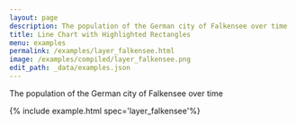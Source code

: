 ```yaml
---
layout: page
description: The population of the German city of Falkensee over time
title: Line Chart with Highlighted Rectangles
menu: examples
permalink: /examples/layer_falkensee.html
image: /examples/compiled/layer_falkensee.png
edit_path: _data/examples.json
---
```


The population of the German city of Falkensee over time

{% include example.html spec='layer_falkensee'%}
